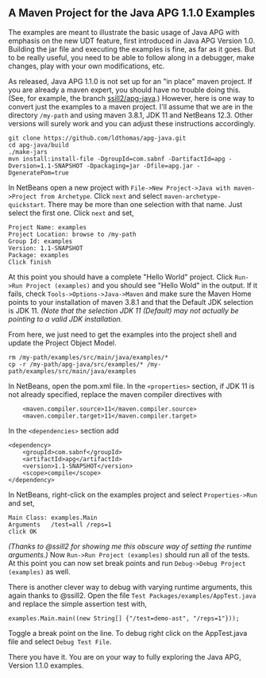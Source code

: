 ﻿
## A Maven Project for the Java APG 1.1.0 Examples
The examples are meant to illustrate the basic usage of Java APG with emphasis on the new UDT feature, first introduced in Java APG Version 1.0. Building the jar file and executing the examples is fine, as far as it goes. But to be really useful, you need to be able to follow along in a debugger, make changes, play with your own modifications, etc.

As released, Java APG 1.1.0 is not set up for an "in place" maven project. If you are already a maven expert, you should have no trouble doing this. (See, for example, the branch [ssill2/apg-java](https://github.com/ssill2/apg-java/tree/maven).) However, here is one way to convert just the examples to a maven project. I'll assume that we are in the directory `/my-path` and using maven 3.8.1,  JDK 11 and NetBeans 12.3. Other versions will surely work and you can adjust these instructions accordingly.
```
git clone https://github.com/ldthomas/apg-java.git
cd apg-java/build
./make-jars
mvn install:install-file -DgroupId=com.sabnf -DartifactId=apg -Dversion=1.1-SNAPSHOT -Dpackaging=jar -Dfile=apg.jar -DgeneratePom=true
```
In NetBeans open a new project with `File->New Project->Java with maven->Project from Archetype`.  Click `next` and select `maven-archetype-quickstart`. There may be more than one selection with that name. Just select the first one. Click `next` and set,
```
Project Name: examples
Project Location: browse to /my-path
Group Id: examples
Version: 1.1-SNAPSHOT
Package: examples
Click finish
```
At this point you should have a complete "Hello World" project. Click `Run->Run Project (examples)` and you should see "Hello Wold" in the output. If it fails, check `Tools->Options->Java->Maven` and make sure the Maven Home points to your installation of maven 3.8.1 and that the Default JDK selection is JDK 11. _(Note that the selection JDK 11 (Default) may not actually be pointing to a valid JDK installation._

From here, we just need to get the examples into the project shell and update the Project Object Model.
```
rm /my-path/examples/src/main/java/examples/*
cp -r /my-path/apg-java/src/examples/* /my-path/examples/src/main/java/examples
```
In NetBeans, open the pom.xml file. In the `<properties>` section, if JDK 11 is not already specified, replace the maven compiler directives with
```
    <maven.compiler.source>11</maven.compiler.source>
    <maven.compiler.target>11</maven.compiler.target>
```
In the `<dependencies>` section add
```
<dependency>
    <groupId>com.sabnf</groupId>
    <artifactId>apg</artifactId>
    <version>1.1-SNAPSHOT</version>
    <scope>compile</scope>
</dependency>
```
In NetBeans, right-click on the examples project and select `Properties->Run` and set,
```
Main Class: examples.Main
Arguments   /test=all /reps=1
click OK
```
_(Thanks to @ssill2 for showing me this obscure way of setting the runtime arguments.)_
Now `Run->Run Project (examples)` should run all of the tests. At this point you can now set break points and run `Debug->Debug Project (examples)` as well.

There is another clever way to debug with varying runtime arguments, this again thanks to @ssill2. Open the file `Test Packages/examples/AppTest.java` and replace the simple assertion test with,
```
examples.Main.main((new String[] {"/test=demo-ast", "/reps=1"}));
```
Toggle a break point on the line. To debug right click on the AppTest.java file and select `Debug Test File`.

There you have it. You are on your way to fully exploring the Java APG, Version 1.1.0 examples. 



